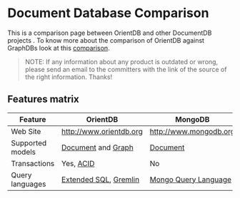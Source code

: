 # Document Database Comparison

This is a comparison page between OrientDB and other DocumentDB projects . To know more about the comparison of OrientDB against GraphDBs look at this [comparison](GraphDB-Comparison.md).

>NOTE: If any information about any product is outdated or wrong, please send an email to the committers with the link of the source of the right information. Thanks!

## Features matrix

|Feature|OrientDB|MongoDB|CouchDB|
|-------|--------|-------|-------|
|Web Site|http://www.orientdb.org|http://www.mongodb.org|http://www.couchdb.org|
|Supported models|[Document](http://en.wikipedia.org/wiki/Document-oriented_database) and [Graph](http://en.wikipedia.org/wiki/Graph_database)|[Document](http://en.wikipedia.org/wiki/Document-oriented_database)|[Document](http://en.wikipedia.org/wiki/Document-oriented_database)|
|Transactions|Yes, [ACID](http://en.wikipedia.org/wiki/ACID)|No|Yes, [ACID](http://en.wikipedia.org/wiki/ACID)|
|Query languages|[Extended SQL](SQL.md), [Gremlin](https://github.com/tinkerpop/gremlin/wiki)|[Mongo Query Language](http://www.mongodb.org/display/DOCS/Querying)|[Non supported, JS API](http://sitr.us/2009/06/30/database-queries-the-couchdb-way.html)|

